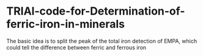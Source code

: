 # TRIAl-code-for-Determination-of-ferric-iron-in-minerals
The basic idea is to split the peak of the total iron detection of EMPA, which could tell the difference between ferric and ferrous iron
